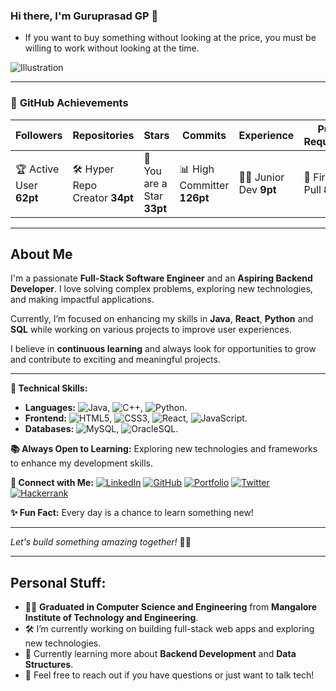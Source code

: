 ### Hi there, I'm Guruprasad GP 👋

- If you want to buy something without looking at the price, you must be willing to work without looking at the time.

![Illustration](https://via.placeholder.com/400x300.png) <!-- Replace with your image link -->

---

### 🌟 **GitHub Achievements**

| Followers | Repositories | Stars | Commits | Experience | Pull Requests | Issues | Reviews |
|-----------|-------------|-------|---------|-----------|--------------|--------|---------|
| 🏆 Active User **62pt** | 🛠️ Hyper Repo Creator **34pt** | 🌟 You are a Star **33pt** | 📊 High Committer **126pt** | 🧑‍💻 Junior Dev **9pt** | 🔄 First Pull **8pt** | ❓ Unknown **0pt** | ❓ Unknown **0pt** |

---

## About Me
I'm a passionate **Full-Stack Software Engineer** and an **Aspiring Backend Developer**. I love solving complex problems, exploring new technologies, and making impactful applications. 

Currently, I’m focused on enhancing my skills in **Java**, **React**, **Python** and **SQL** while working on various projects to improve user experiences.

I believe in **continuous learning** and always look for opportunities to grow and contribute to exciting and meaningful projects.

---

**🚀 Technical Skills:**
- **Languages:** ![Java](https://img.shields.io/badge/Java-ED8B00?style=flat&logo=java&logoColor=white), ![C++](https://img.shields.io/badge/C++-00599C?style=flat&logo=c%2b%2b&logoColor=white), ![Python](https://img.shields.io/badge/Python-3776AB?style=flat&logo=python&logoColor=white).
- **Frontend:** ![HTML5](https://img.shields.io/badge/HTML5-E34F26?style=flat&logo=html5&logoColor=white), ![CSS3](https://img.shields.io/badge/CSS3-1572B6?style=flat&logo=css3&logoColor=white), ![React](https://img.shields.io/badge/React-20232A?style=flat&logo=react&logoColor=61DAFB),  ![JavaScript](https://img.shields.io/badge/JavaScript-323330?style=flat&logo=javascript&logoColor=F7DF1E).
- **Databases:** ![MySQL](https://img.shields.io/badge/MySQL-00000F?style=flat&logo=mysql&logoColor=white), ![OracleSQL](https://img.shields.io/badge/OracleSQL-F80000?style=flat&logo=oracle&logoColor=white).

**📚 Always Open to Learning:**
Exploring new technologies and frameworks to enhance my development skills.

**🤝 Connect with Me:**
[![LinkedIn](https://img.shields.io/badge/-LinkedIn-blue)](https://www.linkedin.com/in/guruprasadgp22/) [![GitHub](https://img.shields.io/badge/-GitHub-black)](https://github.com/guruprasad26gp) [![Portfolio](https://img.shields.io/badge/-Portfolio-blueviolet)](https://guruprasad22.netlify.app/) [![Twitter](https://img.shields.io/badge/-Twitter-1DA1F2)](https://x.com/c23_gp/) [![Hackerrank](https://img.shields.io/badge/-Hackerrank-1DA1F2)](https://www.hackerrank.com/profile/guruprasad6200)

**✨ Fun Fact:** Every day is a chance to learn something new!

---
*Let's build something amazing together!* 🚀✨

---

## Personal Stuff:
- 👨‍🎓 **Graduated in Computer Science and Engineering** from **Mangalore Institute of Technology and Engineering**.
- 🛠️ I’m currently working on building full-stack web apps and exploring new technologies.
- 🌱 Currently learning more about **Backend Development** and **Data Structures**.
- 💬 Feel free to reach out if you have questions or just want to talk tech!
